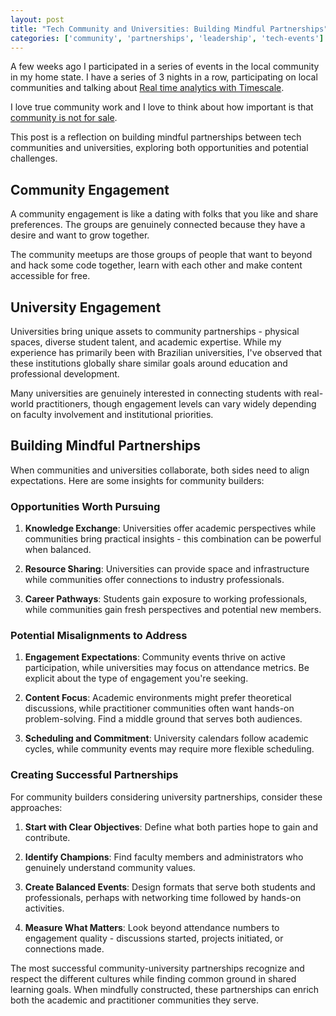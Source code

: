 ```yaml
---
layout: post
title: "Tech Community and Universities: Building Mindful Partnerships"
categories: ['community', 'partnerships', 'leadership', 'tech-events']
---
```


A few weeks ago I participated in a series of events in the local community in
my home state. I have a series of 3 nights in a row, participating on local
communities and talking about [Real time analytics with Timescale](/talks).

I love true community work and I love to think about how important is that
[community is not for sale](/community-is-not-for-sale).

This post is a reflection on building mindful partnerships between tech communities and universities, exploring both opportunities and potential challenges.

## Community Engagement

A community engagement is like a dating with folks that you like and share
preferences. The groups are genuinely connected because they have a desire and
want to grow together.

The community meetups are those groups of people that want to beyond and hack
some code together, learn with each other and make content accessible for free.

## University Engagement

Universities bring unique assets to community partnerships - physical spaces, diverse student talent, and academic expertise. While my experience has primarily been with Brazilian universities, I've observed that these institutions globally share similar goals around education and professional development.

Many universities are genuinely interested in connecting students with real-world practitioners, though engagement levels can vary widely depending on faculty involvement and institutional priorities.

## Building Mindful Partnerships

When communities and universities collaborate, both sides need to align expectations. Here are some insights for community builders:

### Opportunities Worth Pursuing

1. **Knowledge Exchange**: Universities offer academic perspectives while communities bring practical insights - this combination can be powerful when balanced.

2. **Resource Sharing**: Universities can provide space and infrastructure while communities offer connections to industry professionals.

3. **Career Pathways**: Students gain exposure to working professionals, while communities gain fresh perspectives and potential new members.

### Potential Misalignments to Address

1. **Engagement Expectations**: Community events thrive on active participation, while universities may focus on attendance metrics. Be explicit about the type of engagement you're seeking.

2. **Content Focus**: Academic environments might prefer theoretical discussions, while practitioner communities often want hands-on problem-solving. Find a middle ground that serves both audiences.

3. **Scheduling and Commitment**: University calendars follow academic cycles, while community events may require more flexible scheduling.

### Creating Successful Partnerships

For community builders considering university partnerships, consider these approaches:

1. **Start with Clear Objectives**: Define what both parties hope to gain and contribute.

2. **Identify Champions**: Find faculty members and administrators who genuinely understand community values.

3. **Create Balanced Events**: Design formats that serve both students and professionals, perhaps with networking time followed by hands-on activities.

4. **Measure What Matters**: Look beyond attendance numbers to engagement quality - discussions started, projects initiated, or connections made.

The most successful community-university partnerships recognize and respect the different cultures while finding common ground in shared learning goals. When mindfully constructed, these partnerships can enrich both the academic and practitioner communities they serve.






